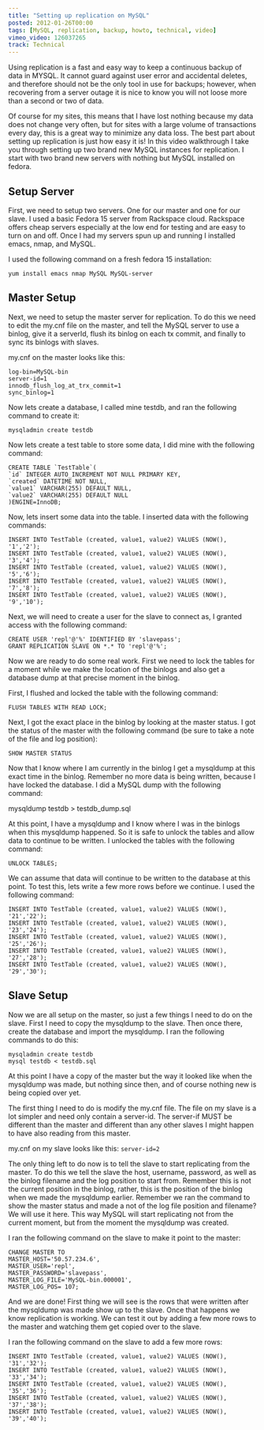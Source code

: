 ```yaml
---
title: "Setting up replication on MySQL"
posted: 2012-01-26T00:00
tags: [MySQL, replication, backup, howto, technical, video]
vimeo_video: 126037265
track: Technical
---
```

Using replication is a fast and easy way to keep a continuous backup of data in MYSQL. It cannot guard against user error and accidental deletes, and therefore should not be the only tool in use for backups; however, when recovering from a server outage it is nice to know you will not loose more than a second or two of data.

Of course for my sites, this means that I have lost nothing because my data does not change very often, but for sites with a large volume of transactions every day, this is a great way to minimize any data loss. The best part about setting up replication is just how easy it is! In this video walkthrough I take you through setting up two brand new MySQL instances for replication. I start with two brand new servers with nothing but MySQL installed on fedora.

## Setup Server

First, we need to setup two servers.  One for our master and one for our slave.  I used a basic Fedora 15 server from Rackspace cloud.  Rackspace offers cheap servers especially at the low end for testing and are easy to turn on and off.  Once I had my servers spun up and running I installed emacs, nmap, and MySQL.

I used the following command on a fresh fedora 15 installation:

`yum install emacs nmap MySQL MySQL-server`

## Master Setup

Next, we need to setup the master server for replication.  To do this we need to edit the my.cnf file on the master, and tell the MySQL server to use a binlog, give it a serverId, flush its binlog on each tx commit, and finally to sync its binlogs with slaves.

my.cnf on the master looks like this:

```
log-bin=MySQL-bin
server-id=1
innodb_flush_log_at_trx_commit=1
sync_binlog=1
```

Now lets create a database, I called mine testdb, and ran the following command to create it:

`mysqladmin create testdb`

Now lets create a test table to store some data, I did mine with the following command:

```
CREATE TABLE `TestTable`(
`id` INTEGER AUTO_INCREMENT NOT NULL PRIMARY KEY,
`created` DATETIME NOT NULL,
`value1` VARCHAR(255) DEFAULT NULL,
`value2` VARCHAR(255) DEFAULT NULL
)ENGINE=InnoDB;
```

Now, lets insert some data into the table. I inserted data with the following commands:

```
INSERT INTO TestTable (created, value1, value2) VALUES (NOW(), '1','2');
INSERT INTO TestTable (created, value1, value2) VALUES (NOW(), '3','4');
INSERT INTO TestTable (created, value1, value2) VALUES (NOW(), '5','6');
INSERT INTO TestTable (created, value1, value2) VALUES (NOW(), '7','8');
INSERT INTO TestTable (created, value1, value2) VALUES (NOW(), '9','10');
```

Next, we will need to create a user for the slave to connect as, I granted access with the following command:

```
CREATE USER 'repl'@'%' IDENTIFIED BY 'slavepass';
GRANT REPLICATION SLAVE ON *.* TO 'repl'@'%';
```

Now we are ready to do some real work.  First we need to lock the tables for a moment while we make the location of the binlogs and also get a database dump at that precise moment in the binlog.

First, I flushed and locked the table with the following command:

`FLUSH TABLES WITH READ LOCK;`

Next, I got the exact place in the binlog by looking at the master status. I got the status of the master with the following command (be sure to take a note of the file and log position):

`SHOW MASTER STATUS`

Now that I know where I am currently in the binlog I get a mysqldump at this exact time in the binlog.  Remember no more data is being written, because I have locked the database. I did a MySQL dump with the following command:

mysqldump testdb > testdb_dump.sql

At this point, I have a mysqldump and I know where I was in the binlogs when this mysqldump happened.  So it is safe to unlock the tables and allow data to continue to be written.  I unlocked the tables with the following command:

`UNLOCK TABLES;`

We can assume that data will continue to be written to the database at this point.  To test this, lets write a few more rows before we continue.  I used the following command:

```
INSERT INTO TestTable (created, value1, value2) VALUES (NOW(), '21','22');
INSERT INTO TestTable (created, value1, value2) VALUES (NOW(), '23','24');
INSERT INTO TestTable (created, value1, value2) VALUES (NOW(), '25','26');
INSERT INTO TestTable (created, value1, value2) VALUES (NOW(), '27','28');
INSERT INTO TestTable (created, value1, value2) VALUES (NOW(), '29','30');
```

## Slave Setup

Now we are all setup on the master, so just a few things I need to do on the slave.  First I need to copy the mysqldump to the slave.  Then once there, create the database and import the mysqldump.  I ran the following commands to do this:

```
mysqladmin create testdb
mysql testdb < testdb.sql
```

At this point I have a copy of the master but the way it looked like when the mysqldump was made, but nothing since then, and of course nothing new is being copied over yet.

The first thing I need to do is modify the my.cnf file.  The file on my slave is a lot simpler and need only contain a server-id.  The server-if MUST be different than the master and different than any other slaves I might happen to have also reading from this master.

my.cnf on my slave looks like this: `server-id=2`

The only thing left to do now is to tell the slave to start replicating from the master.  To do this we tell the slave the host, username, password, as well as the binlog filename and the log position to start from.  Remember this is not the current position in the binlog, rather, this is the position of the binlog when we made the mysqldump earlier.  Remember we ran the command to show the master status and made a not of the log file position and filename?  We will use it here.  This way MySQL will start replicating not from the current moment, but from the moment the mysqldump was created.

I ran the following command on the slave to make it point to the master:

```
CHANGE MASTER TO
MASTER_HOST='50.57.234.6',
MASTER_USER='repl',
MASTER_PASSWORD='slavepass',
MASTER_LOG_FILE='MySQL-bin.000001',
MASTER_LOG_POS= 107;
```

And we are done!  First thing we will see is the rows that were written after the mysqldump was made show up to the slave.  Once that happens we know replication is working.  We can test it out by adding a few more rows to the master and watching them get copied over to the slave.

I ran the following command on the slave to add a few more rows:

```
INSERT INTO TestTable (created, value1, value2) VALUES (NOW(), '31','32');
INSERT INTO TestTable (created, value1, value2) VALUES (NOW(), '33','34');
INSERT INTO TestTable (created, value1, value2) VALUES (NOW(), '35','36');
INSERT INTO TestTable (created, value1, value2) VALUES (NOW(), '37','38');
INSERT INTO TestTable (created, value1, value2) VALUES (NOW(), '39','40');
```